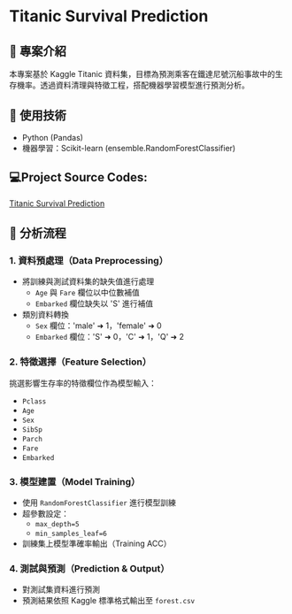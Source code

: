 # Titanic Survival Prediction

## 📌 專案介紹
本專案基於 Kaggle Titanic 資料集，目標為預測乘客在鐵達尼號沉船事故中的生存機率。透過資料清理與特徵工程，搭配機器學習模型進行預測分析。

## 🔧 使用技術
- Python (Pandas)
- 機器學習：Scikit-learn (ensemble.RandomForestClassifier)

## 💻Project Source Codes:
[Titanic Survival Prediction](https://github.com/thegloriachen/Titanic-Survival-Prediction/blob/main/Titanic-Survival-Prediction.py)

## 🚀 分析流程

### 1. 資料預處理（Data Preprocessing）
- 將訓練與測試資料集的缺失值進行處理  
  - `Age` 與 `Fare` 欄位以中位數補值  
  - `Embarked` 欄位缺失以 'S' 進行補值  
- 類別資料轉換  
  - `Sex` 欄位：'male' ➜ 1，'female' ➜ 0  
  - `Embarked` 欄位：'S' ➜ 0，'C' ➜ 1，'Q' ➜ 2

### 2. 特徵選擇（Feature Selection）
挑選影響生存率的特徵欄位作為模型輸入：
- `Pclass`  
- `Age`  
- `Sex`  
- `SibSp`  
- `Parch`  
- `Fare`  
- `Embarked`

### 3. 模型建置（Model Training）
- 使用 `RandomForestClassifier` 進行模型訓練  
- 超參數設定：  
  - `max_depth=5`  
  - `min_samples_leaf=6`  
- 訓練集上模型準確率輸出（Training ACC）

### 4. 測試與預測（Prediction & Output）
- 對測試集資料進行預測  
- 預測結果依照 Kaggle 標準格式輸出至 `forest.csv`  
